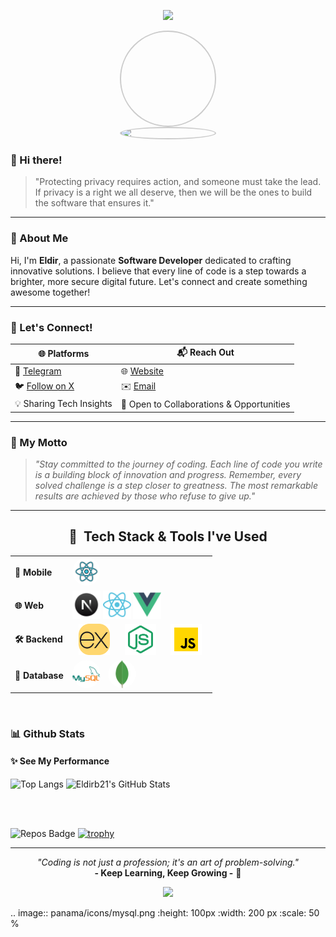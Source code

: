 <p align="center">
  <img src="https://capsule-render.vercel.app/api?type=waving&color=gradient&height=100&section=header"/>
</p>

<p align="center" style="margin: 0; padding: 0; font-size: 0;">
  <img src="https://github.com/eldirb21.png" alt="Profile Picture" style="border-radius: 50%; width: 150px; height: 150px; border: 2px solid #ccc; display: block;"/>
</p>

<p align="center" style="margin: 0; padding: 0; font-size: 0;">
  <img src="https://shields.io/badge/👨‍💻-Eldir-blue?style=for-the-badge&logo=github&logoColor=white" alt="Eldir's Avatar" style="border-radius: 50%; width: 150px; border: 2px solid #ccc; display: block;"/>
</p>

### 👋 Hi there!

> "Protecting privacy requires action, and someone must take the lead.  
> If privacy is a right we all deserve, then we will be the ones to build the software that ensures it."

---

### 🌟 About Me

Hi, I'm **Eldir**, a passionate **Software Developer** dedicated to crafting innovative solutions. I believe that every line of code is a step towards a brighter, more secure digital future. Let's connect and create something awesome together!

---

### 💬 Let's Connect!

| 🌐 Platforms                            | 📬 Reach Out                              |
| --------------------------------------- | ----------------------------------------- |
| 💬 [Telegram](https://t.me/co_eld)      | 🌐 [Website](https://eldirwe.vercel.app)  |
| 🐦 [Follow on X](https://x.com/eldir_b) | ✉️ [Email](mailto:eldir.dev.io@gmail.com) |
| 💡 Sharing Tech Insights                | 🤝 Open to Collaborations & Opportunities |

---

### 🚀 My Motto

> _"Stay committed to the journey of coding. Each line of code you write is a building block of innovation and progress. Remember, every solved challenge is a step closer to greatness. The most remarkable results are achieved by those who refuse to give up."_

---

<h2 align="center">🚀 &nbsp;Tech Stack & Tools I've Used</h2>

<table width="100%">
  <tr>
    <td><strong>📱 Mobile</strong></td>
    <td>
      <img src="panama/icons/react-native.png" alt="React Native" width="45" height="45" style="border-radius: 50%; margin-right: 8px;" />
    </td>
  </tr>
  <tr>
    <td><strong>🌐 Web</strong></td>
    <td>
      <img src="panama/icons/nextjs.png" alt="Next.js" width="45" height="45" class="image-style rounded bordered" />
      <img src="panama/icons/react.png" alt="React" width="45" height="45" class="image-style rounded bordered" />
      <img src="panama/icons/vuejs.png" alt="Vue.js" width="45" height="45" class="image-style rounded bordered" />
    </td>
  </tr>
  <tr>
    <td><strong>🛠️ Backend</strong></td>
    <td>
      <img src="panama/icons/express.png" alt="Expressjs" width="50" height="50" hspace="10"/>
      <img src="panama/icons/nodejs.png" alt="Nodejs" width="50" height="50" hspace="10"/>
      <img src="panama/icons/js.png" alt="JavaScript" width="50" height="50" hspace="10"/>
    </td>
  </tr>
  <tr>
    <td><strong>💾 Database</strong></td>
    <td>
      <img src="panama/icons/mysql.png" alt="MySQL" width="45" height="45" style="border-radius: 50%; margin-right: 8px;" />
      <img src="panama/icons/mongodb.png" alt="MongoDB" width="45" height="45" style="border-radius: 50%;" />
    </td>
  </tr>
</table>

<br>

### 📊 Github Stats

#### ✨ See My Performance

![Top Langs](https://github-readme-stats.vercel.app/api/top-langs/?username=eldirb21&exclude_repo=KNN-Image-Classification&show_icons=true&hide_border=true&layout=compact&langs_count=8)
![Eldirb21's GitHub Stats](https://github-readme-stats.vercel.app/api?username=eldirb21&show_icons=true&hide_border=true&&count_private=true&include_all_commits=true)

<br>
<br>

![Repos Badge](https://img.shields.io/badge/public%20repos-12-blue)
[![trophy](https://github-profile-trophy.vercel.app/?username=eldirb21)](https://github.com/ryo-ma/github-profile-trophy)

---

<p align="center">
  <i>"Coding is not just a profession; it's an art of problem-solving."</i>  
  <br><b>- Keep Learning, Keep Growing -</b> 🌱
</p>

<p align="center">
  <img src="https://capsule-render.vercel.app/api?type=waving&color=gradient&height=100&section=footer"/>
</p>

.. image:: panama/icons/mysql.png
   :height: 100px
   :width: 200 px
   :scale: 50 %